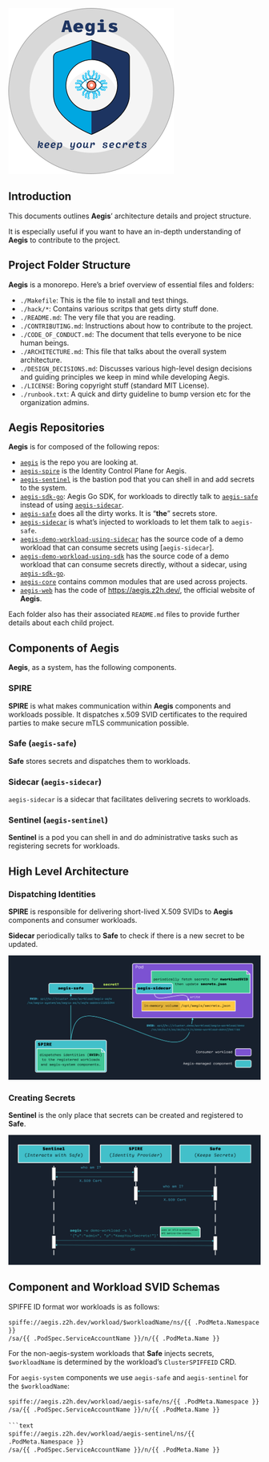 ![Aegis](assets/aegis-banner.png "Aegis")

## Introduction

This documents outlines **Aegis**’ architecture details and project structure.

It is especially useful if you want to have an in-depth understanding of **Aegis**
to contribute to the project.

## Project Folder Structure

**Aegis** is a monorepo. Here’s a brief overview of essential files and folders:

* `./Makefile`: This is the file to install and test things.
* `./hack/*`: Contains various scritps that gets dirty stuff done.
* `./README.md`: The very file that you are reading.
* `./CONTRIBUTING.md`: Instructions about how to contribute to the project.
* `./CODE_OF_CONDUCT.md`: The document that tells everyone to be nice human beings.
* `./ARCHITECTURE.md`: This file that talks about the overall system architecture.
* `./DESIGN_DECISIONS.md`: Discusses various high-level design decisions and
  guiding principles we keep in mind while developing Aegis.
* `./LICENSE`: Boring copyright stuff (standard MIT License).
* `./runbook.txt`: A quick and dirty guideline to bump version etc for the 
  organization admins.

## Aegis Repositories

**Aegis** is for composed of the following repos:

* [`aegis`][aegis] is the repo you are looking at.
* [`aegis-spire`][aegis-spire] is the Identity Control Plane for Aegis.
* [`aegis-sentinel`][aegis-sentinel] is the bastion pod that you can shell
  in and add secrets to the system.
* [`aegis-sdk-go`][aegis-sdk-go]: Aegis Go SDK, for workloads to directly
  talk to [`aegis-safe`][aegis-safe] instead of using
  [`aegis-sidecar`][aegis-sidecar].
* [`aegis-safe`][aegis-safe] does all the dirty works. It is “**the**” secrets
  store.
* [`aegis-sidecar`][aegis-sidecar] is what’s injected to workloads to let them
  talk to `aegis-safe`.
* [`aegis-demo-workload-using-sidecar`][demo-sidecar] has the source code of
  a demo workload that can consume secrets using [`aegis-sidecar`].
* [`aegis-demo-workload-using-sdk`][demo-sdk] has the source code of a demo
  workload that can consume secrets directly, without a sidecar, using
  [`aegis-sdk-go`][aegis-sdk-go].
* [`aegis-core`][aegis-core] contains common modules that are used across 
  projects.
* [`aegis-web`][aegis-web] has the code of https://aegis.z2h.dev/, 
  the official website of **Aegis**.

[aegis]: https://github.com/zerotohero-dev/aegis
[aegis-spire]: https://github.com/zerotohero-dev/aegis-spire
[aegis-core]: https://github.com/zerotohero-dev/aegis-core
[aegis-sdk-go]: https://github.com/zerotohero-dev/aegis-sdk-go
[aegis-safe]: https://github.com/zerotohero-dev/aegis-safe
[aegis-sentinel]: https://github.com/zerotohero-dev/aegis-sentinel
[aegis-sidecar]: https://github.com/zerotohero-dev/aegis-safe
[aegis-web]: https://github.com/zerotohero-dev/aegis-web
[demo-sidecar]: https://github.com/zerotohero-dev/aegis-workload-demo-using-sidecar
[demo-sdk]: https://github.com/zerotohero-dev/aegis-workload-demo-using-sdk

[spire]: https://spiffe.io/ "SPIFFE: Secure Production Identity Framework for Everyone"

Each folder also has their associated `README.md` files to provide further
details about each child project.

## Components of Aegis

**Aegis**, as a system, has the following components.

### SPIRE

**SPIRE** is what makes communication within **Aegis** components and workloads
possible. It dispatches x.509 SVID certificates to the required parties to make
secure mTLS communication possible.

### **Safe** (`aegis-safe`)

**Safe** stores secrets and dispatches them to workloads.

### **Sidecar** (`aegis-sidecar`)

`aegis-sidecar` is a sidecar that facilitates delivering secrets to workloads.

### **Sentinel** (`aegis-sentinel`)

**Sentinel** is a pod you can shell in and do administrative tasks such as
registering secrets for workloads.

## High Level Architecture

### Dispatching Identities

**SPIRE** is responsible for delivering short-lived X.509 SVIDs to **Aegis**
components and consumer workloads.

**Sidecar** periodically talks to **Safe** to check if there is a new secret
to be updated.

![Aegis High Level Architecture](assets/aegis-hla.png "Aegis High Level Architecture")

### Creating Secrets

**Sentinel** is the only place that secrets can be created and registered
to **Safe**.

![Creating Secrets](assets/aegis-create-secrets.png "Creating Secrets")

## Component and Workload SVID Schemas

SPIFFE ID format wor workloads is as follows:

```text
spiffe://aegis.z2h.dev/workload/$workloadName/ns/{{ .PodMeta.Namespace }}
/sa/{{ .PodSpec.ServiceAccountName }}/n/{{ .PodMeta.Name }}
```

For the non-aegis-system workloads that **Safe** injects secrets,
`$workloadName` is determined by the workload’s `ClusterSPIFFEID` CRD.

For `aegis-system` components we use `aegis-safe` and `aegis-sentinel` 
for the `$workloadName`:

```text
spiffe://aegis.z2h.dev/workload/aegis-safe/ns/{{ .PodMeta.Namespace }}
/sa/{{ .PodSpec.ServiceAccountName }}/n/{{ .PodMeta.Name }}

```text
spiffe://aegis.z2h.dev/workload/aegis-sentinel/ns/{{ .PodMeta.Namespace }}
/sa/{{ .PodSpec.ServiceAccountName }}/n/{{ .PodMeta.Name }}
```